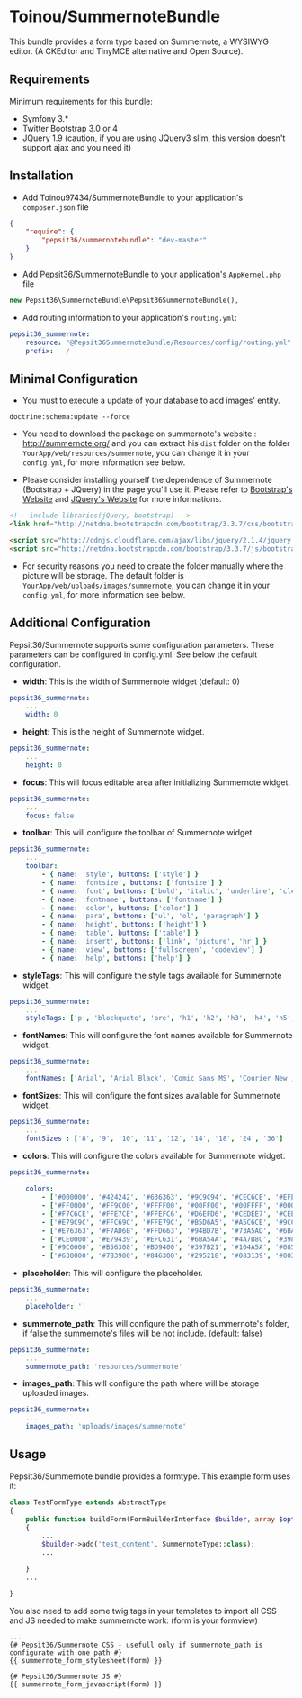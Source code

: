 # Toinou/SummernoteBundle
This bundle provides a form type based on Summernote, a WYSIWYG editor. (A CKEditor and TinyMCE alternative and Open Source).

Requirements
------------
Minimum requirements for this bundle:
* Symfony 3.*
* Twitter Bootstrap 3.0 or 4
* JQuery 1.9 (caution, if you are using JQuery3 slim, this version doesn't support ajax and you need it)

Installation
------------
* Add Toinou97434/SummernoteBundle to your application's `composer.json` file
```json
{
    "require": {
        "pepsit36/summernotebundle": "dev-master"
    }
}
```

* Add Pepsit36/SummernoteBundle to your application's `AppKernel.php` file
```php
new Pepsit36\SummernoteBundle\Pepsit36SummernoteBundle(),
```

* Add routing information to your application's `routing.yml`:
```yml
pepsit36_summernote:
    resource: "@Pepsit36SummernoteBundle/Resources/config/routing.yml"
    prefix:   /
```

Minimal Configuration
---------------------
* You must to execute a update of your database to add images' entity.
```command
doctrine:schema:update --force
```

* You need to download the package on summernote's website : http://summernote.org/ 
and you can extract his `dist` folder on the folder `YourApp/web/resources/summernote`, you can change it in your `config.yml`, for more information see below.

* Please consider installing yourself the dependence of Summernote (Bootstrap + JQuery) in the page you'll use it. Please refer to [Bootstrap's Website](http://getbootstrap.com/getting-started/) and [JQuery's Website](http://jquery.com/download/) for more informations.
```html
<!-- include libraries(jQuery, bootstrap) -->
<link href="http://netdna.bootstrapcdn.com/bootstrap/3.3.7/css/bootstrap.css" rel="stylesheet">

<script src="http://cdnjs.cloudflare.com/ajax/libs/jquery/2.1.4/jquery.js"></script> 
<script src="http://netdna.bootstrapcdn.com/bootstrap/3.3.7/js/bootstrap.js"></script> 
```

* For security reasons you need to create the folder manually where the picture will be storage. The default folder is `YourApp/web/uploads/images/summernote`, you can change it in your `config.yml`, for more information see below.

Additional Configuration
------------------------
Pepsit36/Summernote supports some configuration parameters. These parameters can be configured in config.yml. See below the default configuration.

* **width**: This is the width of Summernote widget (default: 0)
```yml
pepsit36_summernote:
    ...
    width: 0
```

* **height**: This is the height of Summernote widget.
```yml
pepsit36_summernote:
    ...
    height: 0
```

* **focus**: This will focus editable area after initializing Summernote widget.
```yml
pepsit36_summernote:
    ...
    focus: false
```

* **toolbar**: This will configure the toolbar of Summernote widget.
```yml
pepsit36_summernote:
    ...
    toolbar:
        - { name: 'style', buttons: ['style'] }
        - { name: 'fontsize', buttons: ['fontsize'] }
        - { name: 'font', buttons: ['bold', 'italic', 'underline', 'clear'] }
        - { name: 'fontname', buttons: ['fontname'] }
        - { name: 'color', buttons: ['color'] }
        - { name: 'para', buttons: ['ul', 'ol', 'paragraph'] }
        - { name: 'height', buttons: ['height'] }
        - { name: 'table', buttons: ['table'] }
        - { name: 'insert', buttons: ['link', 'picture', 'hr'] }
        - { name: 'view', buttons: ['fullscreen', 'codeview'] }
        - { name: 'help', buttons: ['help'] }
```

* **styleTags**: This will configure the style tags available for Summernote widget.
```yml
pepsit36_summernote:
    ...
    styleTags: ['p', 'blockquote', 'pre', 'h1', 'h2', 'h3', 'h4', 'h5', 'h6']
```

* **fontNames**: This will configure the font names available for Summernote widget.
```yml
pepsit36_summernote:
    ...
    fontNames: ['Arial', 'Arial Black', 'Comic Sans MS', 'Courier New', 'Helvetica Neue', 'Helvetica', 'Impact', 'Lucida Grande', 'Tahoma', 'Times New Roman', 'Verdana']
```

* **fontSizes**: This will configure the font sizes available for Summernote widget.
```yml
pepsit36_summernote:
    ...
    fontSizes : ['8', '9', '10', '11', '12', '14', '18', '24', '36']
```

* **colors**: This will configure the colors available for Summernote widget.
```yml
pepsit36_summernote:
    ...
    colors:
        - ['#000000', '#424242', '#636363', '#9C9C94', '#CEC6CE', '#EFEFEF', '#F7F7F7', '#FFFFFF']
        - ['#FF0000', '#FF9C00', '#FFFF00', '#00FF00', '#00FFFF', '#0000FF', '#9C00FF', '#FF00FF']
        - ['#F7C6CE', '#FFE7CE', '#FFEFC6', '#D6EFD6', '#CEDEE7', '#CEE7F7', '#D6D6E7', '#E7D6DE']
        - ['#E79C9C', '#FFC69C', '#FFE79C', '#B5D6A5', '#A5C6CE', '#9CC6EF', '#B5A5D6', '#D6A5BD']
        - ['#E76363', '#F7AD6B', '#FFD663', '#94BD7B', '#73A5AD', '#6BADDE', '#8C7BC6', '#C67BA5']
        - ['#CE0000', '#E79439', '#EFC631', '#6BA54A', '#4A7B8C', '#3984C6', '#634AA5', '#A54A7B']
        - ['#9C0000', '#B56308', '#BD9400', '#397B21', '#104A5A', '#085294', '#311873', '#731842']
        - ['#630000', '#7B3900', '#846300', '#295218', '#083139', '#003163', '#21104A', '#4A1031']
```

* **placeholder**: This will configure the placeholder.
```yml
pepsit36_summernote:
    ...
    placeholder: ''
```

* **summernote_path**: This will configure the path of summernote's folder, if false the summernote's files will be not include. (default: false)
```yml
pepsit36_summernote:
    ...
    summernote_path: 'resources/summernote'
```

* **images_path**: This will configure the path where will be storage uploaded images.
```yml
pepsit36_summernote:
    ...
    images_path: 'uploads/images/summernote'
```

Usage
-----
Pepsit36/Summernote bundle provides a formtype. This example form uses it:

```php
class TestFormType extends AbstractType
{
    public function buildForm(FormBuilderInterface $builder, array $options)
    {
        ...
        $builder->add('test_content', SummernoteType::class);
        ...

    }
    ...

}
```

You also need to add some twig tags in your templates to import all CSS and JS needed to make summernote work: (form is your formview)
```twig
...
{# Pepsit36/Summernote CSS - usefull only if summernote_path is configurate with one path #}
{{ summernote_form_stylesheet(form) }}

{# Pepsit36/Summernote JS #}
{{ summernote_form_javascript(form) }}
```
